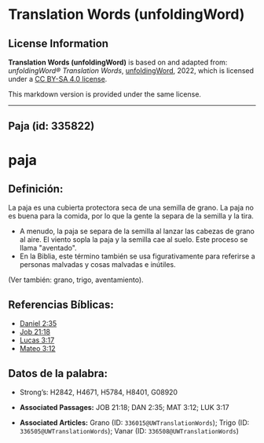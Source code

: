# Translation Words (unfoldingWord)

## License Information

**Translation Words (unfoldingWord)** is based on and adapted from: _unfoldingWord® Translation Words_, [unfoldingWord](https://unfoldingword.org/utw), 2022, which is licensed under a [CC BY-SA 4.0 license](https://creativecommons.org/licenses/by-sa/4.0/legalcode.en).

This markdown version is provided under the same license.



--------------------------------

## Paja (id: 335822)

paja
====

Definición:
-----------

La paja es una cubierta protectora seca de una semilla de grano. La paja no es buena para la comida, por lo que la gente la separa de la semilla y la tira.

* A menudo, la paja se separa de la semilla al lanzar las cabezas de grano al aire. El viento sopla la paja y la semilla cae al suelo. Este proceso se llama "aventado".
* En la Biblia, este término también se usa figurativamente para referirse a personas malvadas y cosas malvadas e inútiles.

(Ver también: grano, trigo, aventamiento).

Referencias Bíblicas:
---------------------

* [Daniel 2:35](https://ref.ly/Dan2:35)
* [Job 21:18](https://ref.ly/Job21:18)
* [Lucas 3:17](https://ref.ly/Luke3:17)
* [Mateo 3:12](https://ref.ly/Matt3:12)

Datos de la palabra:
--------------------

* Strong’s: H2842, H4671, H5784, H8401, G08920

* **Associated Passages:** JOB 21:18; DAN 2:35; MAT 3:12; LUK 3:17
* **Associated Articles:** Grano (ID: `336015@UWTranslationWords`); Trigo (ID: `336505@UWTranslationWords`); Vanar (ID: `336508@UWTranslationWords`)

